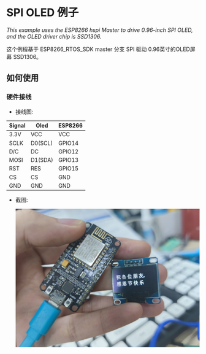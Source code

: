 # SPI OLED 例子  

_This example uses the ESP8266 hspi Master to drive 0.96-inch SPI OLED, and the OLED driver chip is SSD1306._

这个例程基于 ESP8266_RTOS_SDK master 分支 SPI 驱动 0.96英寸的OLED屏幕 SSD1306。

## 如何使用  

### 硬件接线 

* 接线图:  

| Signal    | Oled   | ESP8266|
|-----------|--------|--------|
| 3.3V      | VCC    | VCC    |
| SCLK      | D0(SCL)| GPIO14 |
| D/C       | DC     | GPIO12 |
| MOSI      | D1(SDA)| GPIO13 |
| RST       | RES    | GPIO15 |
| CS        | CS     | GND    |
| GND       | GND    | GND    |

* 截图:  

  ![wave](show.jpg)  
